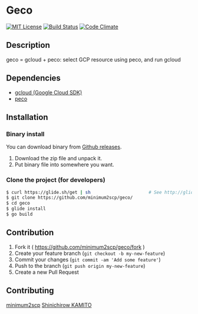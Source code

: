 # Geco

[![MIT License](http://img.shields.io/badge/license-MIT-blue.svg?style=flat)](LICENSE.txt)
[![Build Status](https://travis-ci.org/minimum2scp/geco.svg)](https://travis-ci.org/minimum2scp/geco)
[![Code Climate](https://codeclimate.com/github/minimum2scp/geco/badges/gpa.svg)](https://codeclimate.com/github/minimum2scp/geco)

## Description
 
geco = gcloud + peco: select GCP resource using peco, and run gcloud

## Dependencies

 * [gcloud (Google Cloud SDK)](https://cloud.google.com/sdk/)
 * [peco](https://github.com/peco/peco)

## Installation

### Binary install

You can download binary from [Github releases](https://github.com/minimum2scp/geco/releases).

1. Download the zip file and unpack it.
2. Put binary file into somewhere you want.

### Clone the project (for developers)

```bash
$ curl https://glide.sh/get | sh                      # See http://glide.sh/ for details
$ git clone https://github.com/minimum2scp/geco/
$ cd geco
$ glide install
$ go build
```

## Contribution

1. Fork it ( https://github.com/minimum2scp/geco/fork )
2. Create your feature branch (`git checkout -b my-new-feature`)
3. Commit your changes (`git commit -am 'Add some feature'`)
4. Push to the branch (`git push origin my-new-feature`)
5. Create a new Pull Request

## Contributing

[minimum2scp](https://github.com/minimum2scp)
[Shinichirow KAMITO](https://github.com/kamito)
